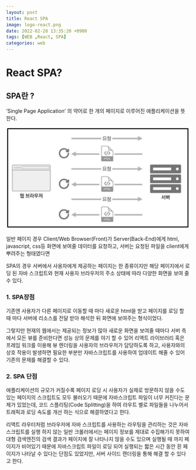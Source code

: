 ```yaml
---
layout: post
title: React SPA
image: logo-react.png
date: 2022-02-28 13:35:20 +0900
tags: [WEB ,React, SPA]
categories: web
---
```

# React SPA?

## SPA란 ?

‘Single Page Application’ 의 약어로 한 개의 페이지로 이루어진 애플리케이션을 뜻한다.

![Untitled](/images/react/React-SPA.png)

일반 페이지 경우 Client/Web Browser(Front)가 Server(Back-End)에게 html, javascript, css등 화면에 보여줄 데이터를 요청하고, 서버는 요청된 파일을 client에게 뿌려주는 형태였다면

SPA의 경우 서버에서 사용자에게 제공하는 페이지는 한 종류이지만 해당 페이지에서 로딩 된 자바 스크립트와 현재 사용자 브라우저의 주소 상태에 따라 다양한 화면을 보여 줄 수 있다.

### 1. SPA장점

기존엔 사용자가 다른 페이지로 이동할 때 마다 새로운 html을 받고 페이지를 로딩 할 때 마다 서버에 리소스를 전달 받아 해석한 뒤 화면에 보여주는 형식이었다.

그렇지만 현재의 웹에서는 제공되는 정보가 많아 새로운 화면을 보여줄 때마다 서버 측에서 모든 뷰를 준비한다면 성능 상의 문제를 야기 할 수 있어 리액트 라이브러리 혹은 프레임 워크를 이용해 뷰 렌더링을 사용자의 브라우저가 담당하도록 하고, 사용자와의 상호 작용이 발생하면 필요한 부분만 자바스크립트를 사용하여 업데이트 해줄 수 있어 기존의 문제를 해결할 수 있다.

### 2. SPA 단점

애플리케이션의 규모가 커질수록 페이지 로딩 시 사용자가 실제로 방문하지 않을 수도 있는 페이지의 스크립트도 모두 불러오기 때문에 자바스크립트 파일이 너무 커진다는 문제가 있었는데, 코드 스플리팅(Code Splitting)을 하여 라우트 별로 파일들을 나누어서 트래픽과 로딩 속도를 개선 하는 식으로 해결하였다고 한다.

리액트 라우터처럼 브라우저에 자바 스크립트를 사용하는 라우팅을 관리하는 것은 자바 스크립트를 실행 하지 않는 일반 크롤러에서는 페이지 정보를 제대로 수집해가지 못하여 대형 검색엔진의 검색 결과가 페이지에 잘 나타나지 않을 수도 있으며 실행될 때 까지 페이지가 비어있기 때문에 자바스크립트 파일이 로딩 되어 실행되는 짧은 시간 동안 흰 페이지가 나타날 수 있다는 단점도 있었지만, 서버 사이드 랜더링을 통해 해결 할 수 있다고 한다.